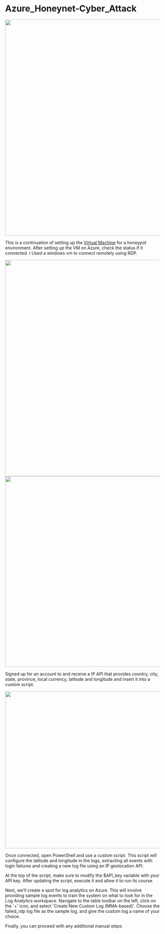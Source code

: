# Azure_Honeynet-Cyber_Attack

<img width="700" src="https://github.com/deso2/Azure_Honeynet-Cyber_Attack/assets/168561314/8f051c79-7cd9-47a4-a0c9-e0b3466e58ab">

This is a continuation of setting up the <a href="https://github.com/deso2/VM-HoneyPot-Configuration/blob/main/README.md">Virtual Machine</a> for a honeypot environment. After setting up the VM on Azure, check the status if it connected. I Used a windows vm to connect remotely using RDP.

<img width="701" src="https://github.com/deso2/Azure_Honeynet-Cyber_Attack/assets/168561314/aa8b841d-afbf-46e6-aab8-d1a3e56962e0">

<img width="618" src="https://github.com/deso2/Azure_Honeynet-Cyber_Attack/assets/168561314/432d33e8-148f-4582-b6a1-562b36ddd850">

Signed up for an account to [](https://ipgeolocation.io/) and receive a IP API that provides country, city, state, province, local currency, latitude and longitude and insert it into a custom script.

<img width="509" src="https://github.com/deso2/Azure_Honeynet-Cyber_Attack/assets/168561314/f49f010f-bd30-4706-b11f-19889f98ba77">

Once connected, open PowerShell and use a custom script. This script will configure the latitude and longitude in the logs, extracting all events with login failures and creating a new log file using an IP geolocation API.

At the top of the script, make sure to modify the $API_key variable with your API key. After updating the script, execute it and allow it to run its course.

Next, we'll create a spot for log analytics on Azure. This will involve providing sample log events to train the system on what to look for in the Log Analytics workspace. Navigate to the table toolbar on the left, click on the '+' icon, and select 'Create New Custom Log (MMA-based)'. Choose the failed_rdp log file as the sample log, and give the custom log a name of your choice.

Finally, you can proceed with any additional manual steps
